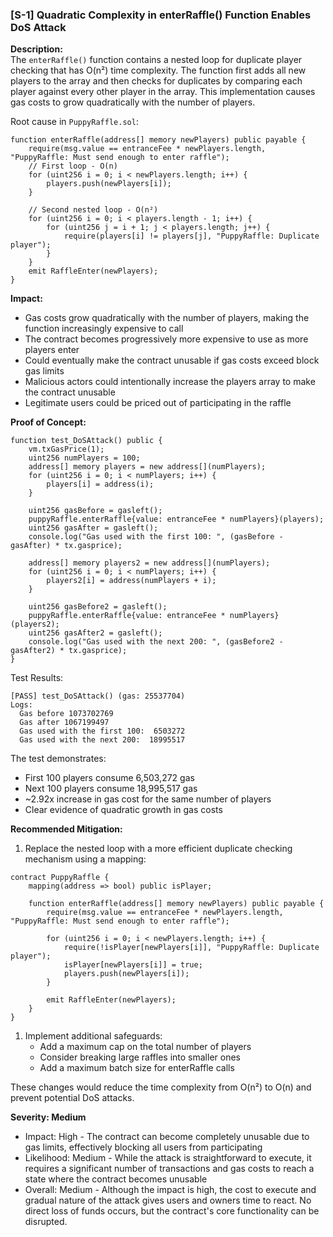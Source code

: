 ### [S-1] Quadratic Complexity in enterRaffle() Function Enables DoS Attack

**Description:**  
The `enterRaffle()` function contains a nested loop for duplicate player checking that has O(n²) time complexity. The function first adds all new players to the array and then checks for duplicates by comparing each player against every other player in the array. This implementation causes gas costs to grow quadratically with the number of players.

Root cause in `PuppyRaffle.sol`:
```solidity
function enterRaffle(address[] memory newPlayers) public payable {
    require(msg.value == entranceFee * newPlayers.length, "PuppyRaffle: Must send enough to enter raffle");
    // First loop - O(n)
    for (uint256 i = 0; i < newPlayers.length; i++) {
        players.push(newPlayers[i]);
    }

    // Second nested loop - O(n²)
    for (uint256 i = 0; i < players.length - 1; i++) {
        for (uint256 j = i + 1; j < players.length; j++) {
            require(players[i] != players[j], "PuppyRaffle: Duplicate player");
        }
    }
    emit RaffleEnter(newPlayers);
}
```

**Impact:**  
- Gas costs grow quadratically with the number of players, making the function increasingly expensive to call
- The contract becomes progressively more expensive to use as more players enter
- Could eventually make the contract unusable if gas costs exceed block gas limits
- Malicious actors could intentionally increase the players array to make the contract unusable
- Legitimate users could be priced out of participating in the raffle

**Proof of Concept:**  
```solidity
function test_DoSAttack() public {
    vm.txGasPrice(1);
    uint256 numPlayers = 100;
    address[] memory players = new address[](numPlayers);
    for (uint256 i = 0; i < numPlayers; i++) {
        players[i] = address(i);
    }

    uint256 gasBefore = gasleft();
    puppyRaffle.enterRaffle{value: entranceFee * numPlayers}(players);
    uint256 gasAfter = gasleft();
    console.log("Gas used with the first 100: ", (gasBefore - gasAfter) * tx.gasprice);

    address[] memory players2 = new address[](numPlayers);
    for (uint256 i = 0; i < numPlayers; i++) {
        players2[i] = address(numPlayers + i);
    }
    
    uint256 gasBefore2 = gasleft();
    puppyRaffle.enterRaffle{value: entranceFee * numPlayers}(players2);
    uint256 gasAfter2 = gasleft();
    console.log("Gas used with the next 200: ", (gasBefore2 - gasAfter2) * tx.gasprice);
}
```

Test Results:
```
[PASS] test_DoSAttack() (gas: 25537704)
Logs:
  Gas before 1073702769
  Gas after 1067199497
  Gas used with the first 100:  6503272
  Gas used with the next 200:  18995517
```

The test demonstrates:
- First 100 players consume 6,503,272 gas
- Next 100 players consume 18,995,517 gas
- ~2.92x increase in gas cost for the same number of players
- Clear evidence of quadratic growth in gas costs

**Recommended Mitigation:**  
1. Replace the nested loop with a more efficient duplicate checking mechanism using a mapping:
```solidity
contract PuppyRaffle {
    mapping(address => bool) public isPlayer;
    
    function enterRaffle(address[] memory newPlayers) public payable {
        require(msg.value == entranceFee * newPlayers.length, "PuppyRaffle: Must send enough to enter raffle");
        
        for (uint256 i = 0; i < newPlayers.length; i++) {
            require(!isPlayer[newPlayers[i]], "PuppyRaffle: Duplicate player");
            isPlayer[newPlayers[i]] = true;
            players.push(newPlayers[i]);
        }
        
        emit RaffleEnter(newPlayers);
    }
}
```

1. Implement additional safeguards:
   - Add a maximum cap on the total number of players
   - Consider breaking large raffles into smaller ones
   - Add a maximum batch size for enterRaffle calls

These changes would reduce the time complexity from O(n²) to O(n) and prevent potential DoS attacks.

**Severity: Medium**
- Impact: High - The contract can become completely unusable due to gas limits, effectively blocking all users from participating
- Likelihood: Medium - While the attack is straightforward to execute, it requires a significant number of transactions and gas costs to reach a state where the contract becomes unusable
- Overall: Medium - Although the impact is high, the cost to execute and gradual nature of the attack gives users and owners time to react. No direct loss of funds occurs, but the contract's core functionality can be disrupted.
